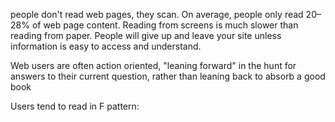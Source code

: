 people don't read web pages, they scan. On average, people only read 20–28% of web page content. Reading from screens is much slower than reading from paper. People will give up and leave your site unless information is easy to access and understand.

Web users are often action oriented, "leaning forward" in the hunt for answers to their current question, rather than leaning back to absorb a good book

Users tend to read in F pattern:
